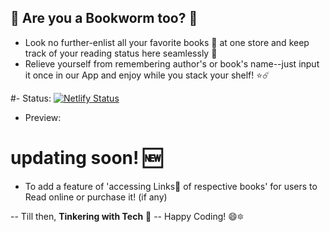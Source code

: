 ## 📑 Are you a Bookworm too? 📖 
- Look no further-enlist all your favorite books 📘 at one store and keep track of your reading status here seamlessly 🔖
- Relieve yourself from remembering author's or book's name--just input it once in our App and enjoy while you stack your shelf! ⭐☄️

#- Status:  [![Netlify Status](https://api.netlify.com/api/v1/badges/09fb1d61-7b0e-43ad-9d72-0afc83412ceb/deploy-status?branch=main)](https://app.netlify.com/sites/diveinbookstore/deploys)
- Preview: 

# updating soon! 🆕
- To add a feature of  'accessing Links🔗 of respective books' for users to Read online or purchase it! (if any)

-- Till then, **Tinkering with Tech** 🤖 -- Happy Coding! 😄🔯
